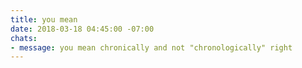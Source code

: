 ```yaml
---
title: you mean
date: 2018-03-18 04:45:00 -07:00
chats:
- message: you mean chronically and not "chronologically" right
---
```


